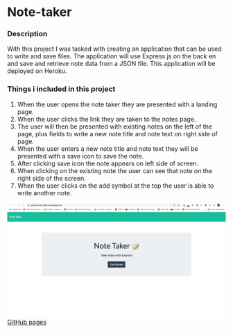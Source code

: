 # Note-taker

### Description

With this project I was tasked with creating an application that can be used to write and save files. The application
will use Express.js on the back en and save and retrieve note data from a JSON file. This application will be deployed
on Heroku.

### Things i included in this project

1. When the user opens the note taker they are presented with a landing page.
2. When the user clicks the link they are taken to the notes page.
3. The user will then be presented with existing notes on the left of the page, plus fields to write a new note title
   and note text on right side of page.
4. When the user enters a new note title and note text they will be presented with a save icon to save the note.
5. After clicking save icon the note appears on left side of screen.
6. When clicking on the existing note the user can see that note on the right side of the screen.
7. When the user clicks on the add symbol at the top the user is able to write another note.

![Working note taker](./images/note-taker.gif)
[GitHub pages](https://github.com/cefaust/note-taker)